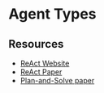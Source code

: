 # Agent Types

## Resources

- [ReAct Website](https://react-lm.github.io/)
- [ReAct Paper](https://arxiv.org/abs/2210.03629) 
- [Plan-and-Solve paper](https://arxiv.org/abs/2305.04091)
